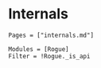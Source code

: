# Internals

```@index
Pages = ["internals.md"]
```

```@autodocs
Modules = [Rogue]
Filter = !Rogue._is_api
```
